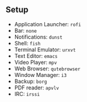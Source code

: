 
## Setup

- Application Launcher: `rofi`
- Bar: `none`
- Notifications: `dunst`
- Shell: `fish`
- Terminal Emulator: `urxvt`
- Text Editor: `emacs`
- Video Player: `mpv`
- Web Browser: `qutebrowser`
- Window Manager: `i3`
- Backup: `borg`
- PDF reader: `apvlv`
- IRC: `irssi`
